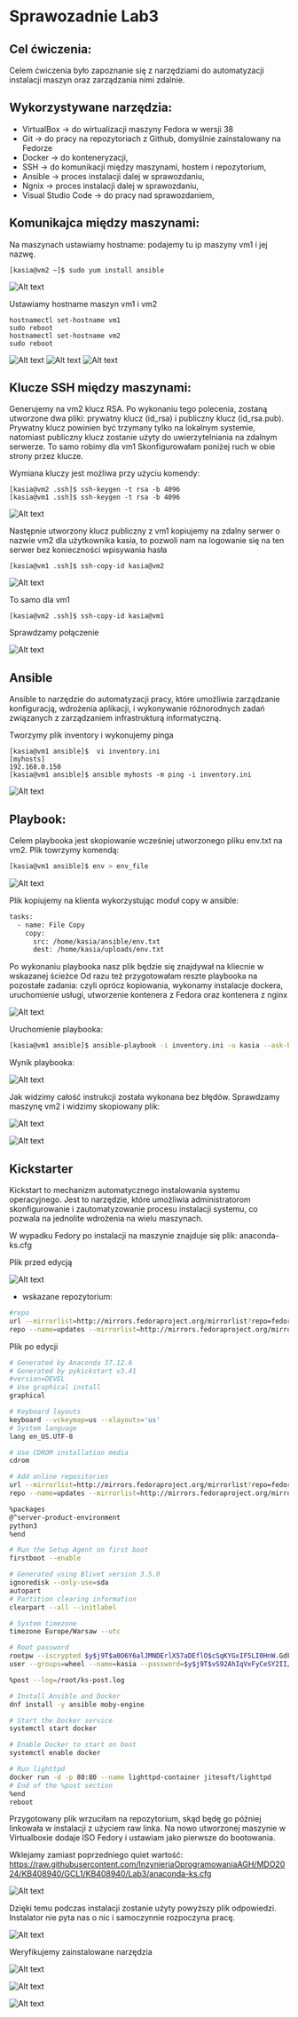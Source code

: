 # Sprawozadnie Lab3

## Cel ćwiczenia:
Celem ćwiczenia było zapoznanie się z narzędziami do automatyzacji instalacji maszyn oraz zarządzania nimi zdalnie.

## Wykorzystywane narzędzia:
- VirtualBox -> do wirtualizacji maszyny Fedora w wersji 38
- Git -> do pracy na repozytoriach z Github, domyślnie zainstalowany na Fedorze
- Docker -> do konteneryzacji,
- SSH -> do komunikacji między maszynami, hostem i repozytorium,
- Ansible -> proces instalacji dalej w sprawozdaniu,
- Ngnix -> proces instalacji dalej w sprawozdaniu,
- Visual Studio Code -> do pracy nad sprawozdaniem,

## Komunikajca między maszynami:
Na maszynach ustawiamy hostname: podajemy tu ip maszyny vm1 i jej nazwę.
```
[kasia@vm2 ~]$ sudo yum install ansible

```
![Alt text](screenshot1.png)

Ustawiamy hostname maszyn vm1 i vm2

```
hostnamectl set-hostname vm1
sudo reboot
hostnamectl set-hostname vm2
sudo reboot

```
![Alt text](screenshot2.png)
![Alt text](screenshot3.png)
![Alt text](screenshot4.png)


## Klucze SSH między maszynami:
Generujemy na vm2 klucz RSA. Po wykonaniu tego polecenia, zostaną utworzone dwa pliki: prywatny klucz (id_rsa) i publiczny klucz (id_rsa.pub). Prywatny klucz powinien być trzymany tylko na lokalnym systemie, natomiast publiczny klucz zostanie użyty do uwierzytelniania na zdalnym serwerze. To samo robimy dla vm1
Skonfigurowałam poniżej ruch w obie strony przez klucze.

Wymiana kluczy jest możliwa przy użyciu komendy:

```
[kasia@vm2 .ssh]$ ssh-keygen -t rsa -b 4096
[kasia@vm1 .ssh]$ ssh-keygen -t rsa -b 4096

```
![Alt text](screenshot5.png)

Następnie utworzony klucz publiczny z vm1 kopiujemy na zdalny serwer o nazwie vm2 dla użytkownika kasia, to pozwoli nam na logowanie się na ten serwer bez konieczności wpisywania hasła

```
[kasia@vm1 .ssh]$ ssh-copy-id kasia@vm2
```
![Alt text](screenshot6.png)

To samo dla vm1 

```
[kasia@vm2 .ssh]$ ssh-copy-id kasia@vm1
```
Sprawdzamy połączenie 

![Alt text](screenshot7.png)


## Ansible
Ansible to narzędzie do automatyzacji pracy, które umożliwia zarządzanie konfiguracją, wdrożenia aplikacji, i wykonywanie różnorodnych zadań związanych z zarządzaniem infrastrukturą informatyczną.

Tworzymy plik inventory i wykonujemy pinga

```
[kasia@vm1 ansible]$  vi inventory.ini
[myhosts]
192.168.0.150                      
[kasia@vm1 ansible]$ ansible myhosts -m ping -i inventory.ini

```

![Alt text](screenshot8.png)


## Playbook:
Celem playbooka jest skopiowanie wcześniej utworzonego pliku env.txt na vm2.
Plik towrzymy komendą:

```bash
[kasia@vm1 ansible]$ env > env_file
```
![Alt text](screenshot9.png)

Plik kopiujemy na klienta wykorzystując moduł copy w ansible:

```bash
tasks:
  - name: File Copy
    copy:
      src: /home/kasia/ansible/env.txt
      dest: /home/kasia/uploads/env.txt
```

Po wykonaniu playbooka nasz plik będzie się znajdywał na kliecnie w wskazanej ścieżce
Od razu też przygotowałam reszte playbooka na pozostałe zadania: czyli oprócz kopiowania, wykonamy instalacje dockera, uruchomienie usługi, utworzenie kontenera z Fedora oraz kontenera z nginx

![Alt text](screenshot10.png)

Uruchomienie playbooka:

```bash
[kasia@vm1 ansible]$ ansible-playbook -i inventory.ini -u kasia --ask-become-pass playbook.yml
```

Wynik playbooka:

![Alt text](screenshot11.png)

Jak widzimy całość instrukcji została wykonana bez błędów.
Sprawdzamy maszynę vm2 i widzimy skopiowany plik:

![Alt text](screenshot12.png)

![Alt text](screenshot13.png)


## Kickstarter
Kickstart to mechanizm automatycznego instalowania systemu operacyjnego. Jest to narzędzie, które umożliwia administratorom skonfigurowanie i zautomatyzowanie procesu instalacji systemu, co pozwala na jednolite wdrożenia na wielu maszynach.

W wypadku Fedory po instalacji na maszynie znajduje się plik:
anaconda-ks.cfg

Plik przed edycją

![Alt text](screenshot14.png)

- wskazane repozytorium:
```bash
#repo
url --mirrorlist=http://mirrors.fedoraproject.org/mirrorlist?repo=fedora-38&arch=x86_64
repo --name=updates --mirrorlist=http://mirrors.fedoraproject.org/mirrorlist?repo=updates-released-f38&arch=x86_64
```

Plik po edycji

```bash
# Generated by Anaconda 37.12.6
# Generated by pykickstart v3.41
#version=DEVEL
# Use graphical install
graphical

# Keyboard layouts
keyboard --vckeymap=us --xlayouts='us'
# System language
lang en_US.UTF-8

# Use CDROM installation media
cdrom

# Add online repositories
url --mirrorlist=http://mirrors.fedoraproject.org/mirrorlist?repo=fedora-38&arch=x86_64
repo --name=updates --mirrorlist=http://mirrors.fedoraproject.org/mirrorlist?repo=updates-released-f38&arch=x86_64

%packages
@^server-product-environment
python3
%end

# Run the Setup Agent on first boot
firstboot --enable

# Generated using Blivet version 3.5.0
ignoredisk --only-use=sda
autopart
# Partition clearing information
clearpart --all --initlabel

# System timezone
timezone Europe/Warsaw --utc

# Root password
rootpw --iscrypted $y$j9T$a0O6Y6alJMNDErlX57aDEflO$cSqKYGxIF5LI0HnW.GdFtaIeygemJSmwl05RS/Zd35/
user --groups=wheel --name=kasia --password=$y$j9T$vS92AhIqVxFyCeSY2II/ImaV$97pTQC4SAeK7zct08yqL548dKY43MoSan/cnCjdWGo2 --iscrypted

%post --log=/root/ks-post.log

# Install Ansible and Docker
dnf install -y ansible moby-engine

# Start the Docker service
systemctl start docker

# Enable Docker to start on boot
systemctl enable docker

# Run lighttpd
docker run -d -p 80:80 --name lighttpd-container jitesoft/lighttpd
# End of the %post section
%end
reboot
```

Przygotowany plik wrzuciłam na repozytorium, skąd będę go później linkowała w instalacji z użyciem raw linka.
Na nowo utworzonej maszynie w Virtualboxie dodaje ISO Fedory i ustawiam jako pierwsze do bootowania.

Wklejamy zamiast poprzedniego quiet wartość: https://raw.githubusercontent.com/InzynieriaOprogramowaniaAGH/MDO2024/KB408940/GCL1/KB408940/Lab3/anaconda-ks.cfg


![Alt text](screenshot16.png)

Dzięki temu podczas instalacji zostanie użyty powyższy plik odpowiedzi. Instalator nie pyta nas o nic i samoczynnie rozpoczyna pracę.

![Alt text](screenshot17.png)

Weryfikujemy zainstalowane narzędzia

![Alt text](screenshot18.png)

![Alt text](screenshot19.png)

![Alt text](screenshot20.png)

